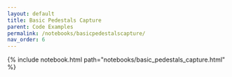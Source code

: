 ```yaml
---
layout: default
title: Basic Pedestals Capture
parent: Code Examples
permalink: /notebooks/basicpedestalscapture/
nav_order: 6
---
```

{% include notebook.html path="notebooks/basic_pedestals_capture.html" %}